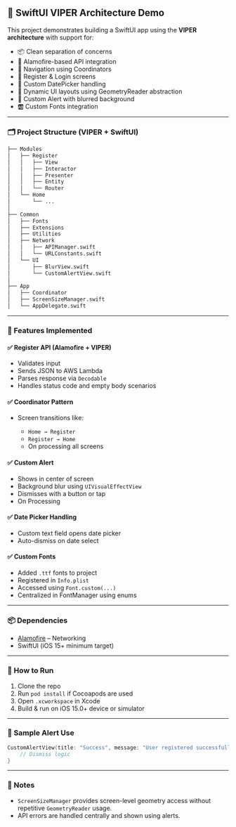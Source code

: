 ## 📱 SwiftUI VIPER Architecture Demo

This project demonstrates building a SwiftUI app using the **VIPER architecture** with support for:

* 📦 Clean separation of concerns
* 🧾 Alamofire-based API integration
* 🧭 Navigation using Coordinators
* 👤 Register & Login screens
* 📅 Custom DatePicker handling
* 🌈 Dynamic UI layouts using GeometryReader abstraction
* 🔔 Custom Alert with blurred background
* 🆎 Custom Fonts integration

---

### 🗂 Project Structure (VIPER + SwiftUI)

```bash
├── Modules
│   ├── Register
│   │   ├── View
│   │   ├── Interactor
│   │   ├── Presenter
│   │   ├── Entity
│   │   └── Router
│   └── Home
│       └── ...
│
├── Common
│   ├── Fonts
│   ├── Extensions
│   ├── Utilities
│   ├── Network
│   │   ├── APIManager.swift
│   │   └── URLConstants.swift
│   └── UI
│       ├── BlurView.swift
│       └── CustomAlertView.swift
│
├── App
│   ├── Coordinator
│   ├── ScreenSizeManager.swift
│   └── AppDelegate.swift
```

---

### 🧰 Features Implemented

#### ✅ Register API (Alamofire + VIPER)

* Validates input
* Sends JSON to AWS Lambda
* Parses response via `Decodable`
* Handles status code and empty body scenarios

#### ✅ Coordinator Pattern

* Screen transitions like:

  * `Home → Register`
  * `Register → Home`
  * On processing all screens

#### ✅ Custom Alert

* Shows in center of screen
* Background blur using `UIVisualEffectView`
* Dismisses with a button or tap
* On Processing

#### ✅ Date Picker Handling

* Custom text field opens date picker
* Auto-dismiss on date select

#### ✅ Custom Fonts

* Added `.ttf` fonts to project
* Registered in `Info.plist`
* Accessed using `Font.custom(...)`
* Centralized in FontManager using enums

---

### 📦 Dependencies

* [Alamofire](https://github.com/Alamofire/Alamofire) – Networking
* SwiftUI (iOS 15+ minimum target)

---

### 🚀 How to Run

1. Clone the repo
2. Run `pod install` if Cocoapods are used
3. Open `.xcworkspace` in Xcode
4. Build & run on iOS 15.0+ device or simulator

---

### 🧪 Sample Alert Use

```swift
CustomAlertView(title: "Success", message: "User registered successfully!") {
    // Dismiss logic
}
```

---

### 📌 Notes

* `ScreenSizeManager` provides screen-level geometry access without repetitive `GeometryReader` usage.
* API errors are handled centrally and shown using alerts.

